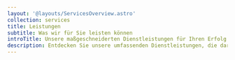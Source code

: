 ```yaml
---
layout: '@layouts/ServicesOverview.astro'
collection: services
title: Leistungen
subtitle: Was wir für Sie leisten können
introTitle: Unsere maßgeschneiderten Dienstleistungen für Ihren Erfolg
description: Entdecken Sie unsere umfassenden Dienstleistungen, die darauf abzielen, Ihr Unternehmen auf die nächste Stufe zu heben. Lassen Sie uns gemeinsam Ihre Ziele erreichen und Ihr Wachstum vorantreiben.
---
```

